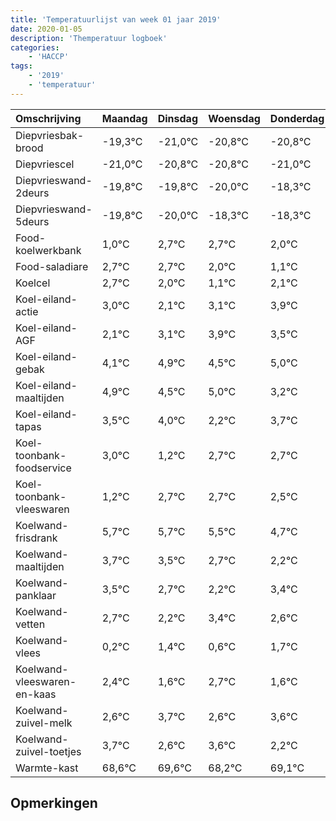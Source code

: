 ```yaml
---
title: 'Temperatuurlijst van week 01 jaar 2019'
date: 2020-01-05
description: 'Themperatuur logboek'
categories:
    - 'HACCP'
tags:
    - '2019'
    - 'temperatuur'
---
```

|Omschrijving|Maandag|Dinsdag|Woensdag|Donderdag|Vrijdag|Zaterdag|Zondag|
|:---|:---|:---|:---|:---|:---|:---|:---|
|Diepvriesbak-brood|-19,3°C|-21,0°C|-20,8°C|-20,8°C|-21,0°C|-19,3°C|-19,3°C|
|Diepvriescel|-21,0°C|-20,8°C|-20,8°C|-21,0°C|-19,3°C|-19,3°C|-20,0°C|
|Diepvrieswand-2deurs|-19,8°C|-19,8°C|-20,0°C|-18,3°C|-18,3°C|-19,0°C|-19,9°C|
|Diepvrieswand-5deurs|-19,8°C|-20,0°C|-18,3°C|-18,3°C|-19,0°C|-19,9°C|-18,9°C|
|Food-koelwerkbank|1,0°C|2,7°C|2,7°C|2,0°C|1,1°C|2,1°C|2,9°C|
|Food-saladiare|2,7°C|2,7°C|2,0°C|1,1°C|2,1°C|2,9°C|2,5°C|
|Koelcel|2,7°C|2,0°C|1,1°C|2,1°C|2,9°C|2,5°C|3,0°C|
|Koel-eiland-actie|3,0°C|2,1°C|3,1°C|3,9°C|3,5°C|4,0°C|2,2°C|
|Koel-eiland-AGF|2,1°C|3,1°C|3,9°C|3,5°C|4,0°C|2,2°C|3,7°C|
|Koel-eiland-gebak|4,1°C|4,9°C|4,5°C|5,0°C|3,2°C|4,7°C|4,7°C|
|Koel-eiland-maaltijden|4,9°C|4,5°C|5,0°C|3,2°C|4,7°C|4,7°C|4,5°C|
|Koel-eiland-tapas|3,5°C|4,0°C|2,2°C|3,7°C|3,7°C|3,5°C|2,7°C|
|Koel-toonbank-foodservice|3,0°C|1,2°C|2,7°C|2,7°C|2,5°C|1,7°C|1,2°C|
|Koel-toonbank-vleeswaren|1,2°C|2,7°C|2,7°C|2,5°C|1,7°C|1,2°C|2,4°C|
|Koelwand-frisdrank|5,7°C|5,7°C|5,5°C|4,7°C|4,2°C|5,4°C|4,6°C|
|Koelwand-maaltijden|3,7°C|3,5°C|2,7°C|2,2°C|3,4°C|2,6°C|3,7°C|
|Koelwand-panklaar|3,5°C|2,7°C|2,2°C|3,4°C|2,6°C|3,7°C|2,6°C|
|Koelwand-vetten|2,7°C|2,2°C|3,4°C|2,6°C|3,7°C|2,6°C|3,6°C|
|Koelwand-vlees|0,2°C|1,4°C|0,6°C|1,7°C|0,6°C|1,6°C|0,2°C|
|Koelwand-vleeswaren-en-kaas|2,4°C|1,6°C|2,7°C|1,6°C|2,6°C|1,2°C|2,1°C|
|Koelwand-zuivel-melk|2,6°C|3,7°C|2,6°C|3,6°C|2,2°C|3,1°C|3,5°C|
|Koelwand-zuivel-toetjes|3,7°C|2,6°C|3,6°C|2,2°C|3,1°C|3,5°C|2,2°C|
|Warmte-kast|68,6°C|69,6°C|68,2°C|69,1°C|69,5°C|68,2°C|68,3°C|

## Opmerkingen


